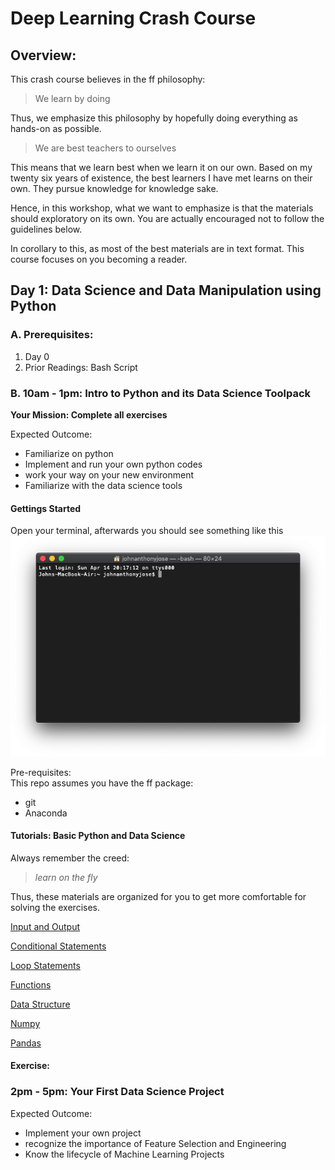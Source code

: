 # Deep Learning  Crash Course

## Overview:

This crash course believes in the ff philosophy:

> We learn by doing

Thus, we emphasize this philosophy by hopefully doing everything as hands-on as possible.

> We are best teachers to ourselves

This means that we learn best when we learn it on our own. Based on my twenty six years of existence, the best learners I have met learns on their own. They pursue knowledge for knowledge sake. 

Hence, in this workshop, what we want to emphasize is that the materials should exploratory on its own. You are actually encouraged not to follow the guidelines below. 

In corollary to this, as most of the best materials are in text format. This course focuses on you becoming a reader. 

## Day 1: Data Science and Data Manipulation using Python

### A. Prerequisites:   
1. Day 0   
2. Prior Readings: Bash Script


### B. 10am - 1pm: Intro to Python and its Data Science Toolpack

**Your Mission: Complete all exercises**

Expected Outcome:   
- Familiarize on python   
- Implement and run your own python codes   
- work your way on your new environment   
- Familiarize with the data science tools   


#### Gettings Started
Open your terminal, afterwards you should see something like this
![terminal-0](assets/terminal0.png)

Pre-requisites:    
This repo assumes you have the ff package:   
- git   
- Anaconda   


#### Tutorials: Basic Python and Data Science

Always remember the creed:
> *learn on the fly*

Thus, these materials are organized for you to get more comfortable for solving the exercises.

[Input and Output](basic/B1%20Input%20Output.ipynb)  

[Conditional Statements](basic/02%20Control%20statements.ipynb)

[Loop Statements](basic/B3%20Loop%20Statement.ipynb)

[Functions](basic/B4%20Functions.ipynb)

[Data Structure](basic/B4%20Functions.ipynb)

[Numpy](basic/B6%20Numpy.ipynb)

[Pandas](basic/B7%20Pandas.ipynb)

#### Exercise: 





### 2pm - 5pm: Your First Data Science Project
Expected Outcome:    
- Implement your own project    
- recognize the importance of Feature Selection and Engineering    
- Know the lifecycle of Machine Learning Projects   

